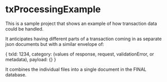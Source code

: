 # txProcessingExample

This is a sample project that shows an example of how transaction data could be handled.

It anticipates having different parts of a transaction coming in as separate json documents but with a similar envelope of:

{
  txId: 1234,
  category: (values of response, request, validationError, or metadata),
  payload: {}
}

It combines the individual files into a single document in the FINAL database.
